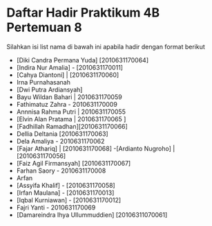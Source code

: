 # Daftar Hadir Praktikum 4B Pertemuan 8
Silahkan isi list nama di bawah ini apabila hadir dengan format berikut

- [Diki Candra Permana Yuda] [2010631170064]
- [Indira Nur Amalia] - [2010631170011]
- [Cahya Diantoni] | [2010631170060]
- Irna Purnahasanah
- [Dwi Putra Ardiansyah]
- Bayu Wildan Bahari | 2010631170059
- Fathimatuz Zahra - 2010631170009
- Annnisa Rahma Putri | 2010631170055
- [Elvin Alan Pratama | 2010631170065 ]
- [Fadhillah Ramadhan][2010631170066]
- Dellia Deltania [2010631170063]
- Dela Amaliya - 2010631170062
- [Fajar Athariq] | [2010631170068]
-[Ardianto Nugroho] | [2010631170056]
- [Faiz Agil Firmansyah]  [2010631170067]
- Farhan Saory - 2010631170008
- Arfan
- [Assyifa Khalif] - [2010631170058]
- [Irfan Maulana] - [2010631170013]
- [Iqbal Kurniawan] - [2010631170012]
- Fajri Yanti - 2010631170069
- [Damareindra Ihya Ullummuddien] [20106311070061]
